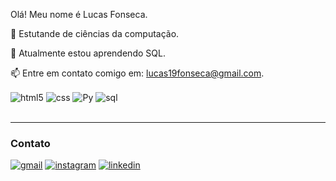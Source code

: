 Olá! Meu nome é Lucas Fonseca.

🔭 Estutande de ciências da computação.

🌱 Atualmente estou aprendendo SQL.

📫 Entre em contato comigo em: lucas19fonseca@gmail.com.<br/>

<div style="display: inline_block">
<img align="center" alt="html5" src="[https://img.shields.io/badge/HTML5-E34F26?style=for-the-badge&logo=html5&logoColor=white](https://img.icons8.com/?size=100&id=20909&format=png&color=000000)" />
  
 <img align="center" alt="css" src="[https://img.shields.io/badge/GIT-E44C30?style=for-the-badge&logo=git&logoColor=white](https://img.icons8.com/?size=100&id=21278&format=png&color=000000)" />
  
 <img align="center" alt="Py" src="https://img.icons8.com/?size=100&id=13441&format=png&color=000000" />
  
  <img align="center" alt="sql" src="[https://img.shields.io/badge/Go-00ADD8?style=for-the-badge&logo=go&logoColor=white](https://img.icons8.com/?size=100&id=39855&format=png&color=000000)" />
</div> <br>



<hr>

### Contato

[![gmail](https://img.shields.io/badge/Gmail-D14836?style=for-the-badge&logo=gmail&logoColor=white
)](https://mail.google.com/mail/u/0/#inbox)
[![instagram](https://img.shields.io/badge/Instagram-E4405F?style=for-the-badge&logo=instagram&logoColor=white
)](https://www.instagram.com/lucax.af/)
[![linkedin](https://img.shields.io/badge/LinkedIn-0077B5?style=for-the-badge&logo=linkedin&logoColor=white
)](https://www.linkedin.com/in/lucas-andrade-5511022b3/)



